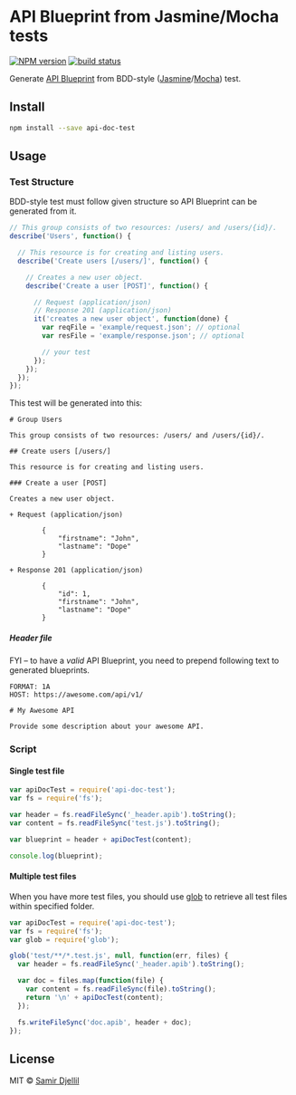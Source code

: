# API Blueprint from Jasmine/Mocha tests

[![NPM version][npm-image]][npm-url]
[![build status][travis-image]][travis-url]

Generate [API Blueprint](http://apiblueprint.org) from BDD-style ([Jasmine](http://jasmine.github.io)/[Mocha](http://mochajs.org)) test.

## Install

```bash
npm install --save api-doc-test
```

## Usage

### Test Structure

BDD-style test must follow given structure so API Blueprint can be generated from it.

```js
// This group consists of two resources: /users/ and /users/{id}/.
describe('Users', function() {

  // This resource is for creating and listing users.
  describe('Create users [/users/]', function() {

    // Creates a new user object.
    describe('Create a user [POST]', function() {

      // Request (application/json)
      // Response 201 (application/json)
      it('creates a new user object', function(done) {
        var reqFile = 'example/request.json'; // optional
        var resFile = 'example/response.json'; // optional

        // your test
      });
    });
  });
});

```

This test will be generated into this:

```apib
# Group Users

This group consists of two resources: /users/ and /users/{id}/.

## Create users [/users/]

This resource is for creating and listing users.

### Create a user [POST]

Creates a new user object.

+ Request (application/json)

        {
            "firstname": "John",
            "lastname": "Dope"
        }

+ Response 201 (application/json)

        {
            "id": 1,
            "firstname": "John",
            "lastname": "Dope"
        }
```

##### Header file

FYI – to have a _valid_ API Blueprint, you need to prepend following text to generated blueprints.

```apib
FORMAT: 1A
HOST: https://awesome.com/api/v1/

# My Awesome API

Provide some description about your awesome API.
```

### Script

#### Single test file

```js
var apiDocTest = require('api-doc-test');
var fs = require('fs');

var header = fs.readFileSync('_header.apib').toString();
var content = fs.readFileSync('test.js').toString();

var blueprint = header + apiDocTest(content);

console.log(blueprint);
```

#### Multiple test files

When you have more test files, you should use [glob](https://www.npmjs.com/package/glob) to retrieve all test files within specified folder.

```js
var apiDocTest = require('api-doc-test');
var fs = require('fs');
var glob = require('glob');

glob('test/**/*.test.js', null, function(err, files) {
  var header = fs.readFileSync('_header.apib').toString();

  var doc = files.map(function(file) {
    var content = fs.readFileSync(file).toString();
    return '\n' + apiDocTest(content);
  });

  fs.writeFileSync('doc.apib', header + doc);
});
```

## License

MIT © [Samir Djellil](http://samirdjellil.com)

[npm-image]: https://img.shields.io/npm/v/api-doc-test.svg?style=flat-square
[npm-url]: https://npmjs.org/package/api-doc-test
[travis-image]: https://img.shields.io/travis/saamo/api-doc-test/master.svg?style=flat-square
[travis-url]: https://travis-ci.org/saamo/api-doc-test
